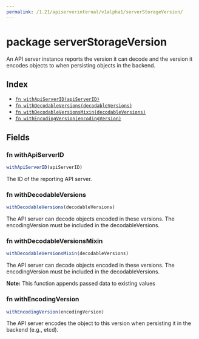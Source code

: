 ```yaml
---
permalink: /1.21/apiserverinternal/v1alpha1/serverStorageVersion/
---
```


# package serverStorageVersion

An API server instance reports the version it can decode and the version it encodes objects to when persisting objects in the backend.

## Index

* [`fn withApiServerID(apiServerID)`](#fn-withapiserverid)
* [`fn withDecodableVersions(decodableVersions)`](#fn-withdecodableversions)
* [`fn withDecodableVersionsMixin(decodableVersions)`](#fn-withdecodableversionsmixin)
* [`fn withEncodingVersion(encodingVersion)`](#fn-withencodingversion)

## Fields

### fn withApiServerID

```ts
withApiServerID(apiServerID)
```

The ID of the reporting API server.

### fn withDecodableVersions

```ts
withDecodableVersions(decodableVersions)
```

The API server can decode objects encoded in these versions. The encodingVersion must be included in the decodableVersions.

### fn withDecodableVersionsMixin

```ts
withDecodableVersionsMixin(decodableVersions)
```

The API server can decode objects encoded in these versions. The encodingVersion must be included in the decodableVersions.

**Note:** This function appends passed data to existing values

### fn withEncodingVersion

```ts
withEncodingVersion(encodingVersion)
```

The API server encodes the object to this version when persisting it in the backend (e.g., etcd).